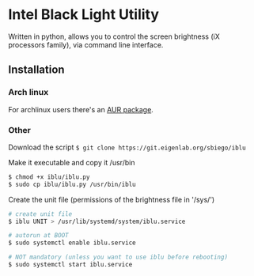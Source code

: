 # Intel Black Light Utility

Written in python, allows you to control the screen brightness (iX processors family), via command line interface.

## Installation

### Arch linux

For archlinux users there's an [AUR package](https://aur.archlinux.org/packages/iblu-git/ "iblu's AUR page").

### Other

Download the script
`$ git clone https://git.eigenlab.org/sbiego/iblu`

Make it executable and copy it /usr/bin

```sh
$ chmod +x iblu/iblu.py
$ sudo cp iblu/iblu.py /usr/bin/iblu
```

Create the unit file (permissions of the brightness file in '/sys/')

```sh
# create unit file
$ iblu UNIT > /usr/lib/systemd/system/iblu.service

# autorun at BOOT
$ sudo systemctl enable iblu.service

# NOT mandatory (unless you want to use iblu before rebooting)
$ sudo systemctl start iblu.service
```


##
